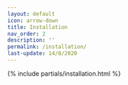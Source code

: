 ```yaml
---
layout: default
icon: arrow-down
title: Installation
nav_order: 2
description: ''
permalink: /installation/
last-update: 14/8/2020
---
```


{% include partials/installation.html %}